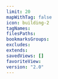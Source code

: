 ```yaml
---
limit: 20
mapWithTag: false
icon: building-2
tagNames: 
filesPaths: 
bookmarksGroups: 
excludes: 
extends: 
savedViews: []
favoriteView: 
version: "2.0"
---
```

